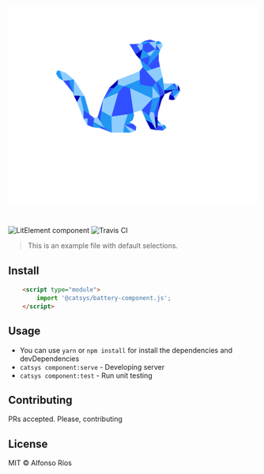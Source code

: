 ![battery-component screenshot](battery-component.svg)
# <battery-component>

![LitElement component](https://img.shields.io/badge/litElement-component-blue.svg)
![Travis CI](https://travis-ci.org/github_username/battery-component.svg?branch=master)

> This is an example file with default selections.

## Install

```html
    <script type="module">
        import '@catsys/battery-component.js';
    </script>
```

## Usage

- You can use `yarn` or `npm install` for install the dependencies and devDependencies
- `catsys component:serve` - Developing server
- `catsys component:test` - Run unit testing

## Contributing

PRs accepted. Please, contributing

## License

MIT © Alfonso Ríos
